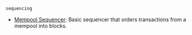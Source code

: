  `sequencing`

- [Mempool Sequencer](./memseq/sequencer/README.md): Basic sequencer that orders transactions from a mempool into blocks.